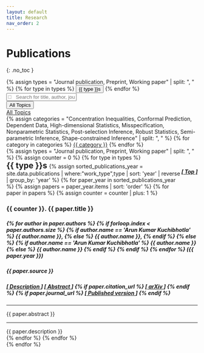 ```yaml
---
layout: default
title: Research
nav_order: 2
---
```


<span id="top"></span>

# Publications
{: .no_toc }

<!-- {% assign sorted_publications = site.data.publications | where:"type",type | sort: 'year' %}
{% for paper in sorted_publications %}
{% assign paper = paper_hash[1] %}
<ul class="list-group list-group-flush">
  <li class="list-group-item">
    <p> {{ paper.title }} </p>
    <a href="{{ paper.citation_url }}">
    </a>
    {% for author in paper.authors %}
    	{{ author.name }},
    {% endfor %}
  </li>
</ul>
{% endfor %} -->

<div class="row">
  <div class="col-sm-12 mb-3 mt-3">
    {% assign types = "Journal publication, Preprint, Working paper" | split: ", " %}
      {% for type in types %}
        <button type="button" class="btn btn-link btn-sm" onclick="document.getElementById('{{ type | join: '_' }}').scrollIntoView();"> {{ type }}s </button>
    {% endfor %}
    <div class="input-group">
      <input type="text" id="myFilter" class="form-control" onkeyup="myFunction()" placeholder="&#xF002; &nbsp; Search for title, author, journal" style="font-family:Arial, FontAwesome">
      <div class="input-group-append">
        <button class="btn btn-outline-secondary dropdown-toggle" type="button" data-toggle="dropdown" aria-haspopup="true" aria-expanded="false">All Topics</button>
        <div class="dropdown-menu">
          <a class="dropdown-item" href="#" onclick="categorySelector('All')">All Topics</a>
          <div role="separator" class="dropdown-divider"></div>
          {% assign categories = "Concentration Inequalities, Conformal Prediction, Dependent Data, High-dimensional Statistics, Misspecification, Nonparametric Statistics, Post-selection Inference, Robust Statistics, Semi-parametric Inference, Shape-constrained Inference" | split: ", " %} 
          {% for category in categories %}
            <a class="dropdown-item" href="#" onclick="categorySelector('{{ category }}')">{{ category }}</a>  
          {% endfor %}
        </div>
      </div>
    </div>
  </div>
</div>

<div class="row" id="myItems">
  {% assign types = "Journal publication, Preprint, Working paper" | split: ", " %}
  {% assign counter = 0 %}
  {% for type in types %}
  <div class="col-sm-12 mb-3">
    <span id="{{ type | join: '_' }}"></span>
    <h2 style="display:inline;"> {{ type }}s </h2>
    <h5 style="text-align:right;float:right;"><a href="#top">[ Top ]</a></h5> 
    {% assign sorted_publications_year = site.data.publications | where:"work_type",type | sort: 'year' | reverse | group_by: 'year' %}
    {% for paper_year in sorted_publications_year %}
    {% assign papers = paper_year.items | sort: 'order' %}
    {% for paper in papers %}
    {% assign counter = counter | plus: 1 %}
    <div class="card border-light">
      <div class="card-body">
        <h3 class="card-title">{{ counter }}. {{ paper.title }}</h3>
        <h5 class="card-subtitle mb-2 text-muted pb-1"> 
          {% for author in paper.authors %}
            {% if forloop.index < paper.authors.size %} 
              {% if author.name == 'Arun Kumar Kuchibhotla' %}
                <b>{{ author.name }}</b>,
              {% else %} {{ author.name }},
              {% endif %}
            {% else %} 
              {% if author.name == 'Arun Kumar Kuchibhotla' %}
                <b>{{ author.name }}</b>
              {% else %} {{ author.name }}
              {% endif %}
            {% endif %}
          {% endfor %}
          ({{ paper.year }})
        </h5>
        <h5 class="card-text"> 
          {{ paper.source }}
        </h5>
        <h5 class="card-subtitle mb-2 pb-1" id="category" style="display: none;"> 
          Categories: 
          {% for topic in paper.topic %}
            {% if forloop.index < paper.topic.size %} 
              {{ topic.topic }},
            {% else %} 
              {{ topic.topic }}
            {% endif %}
          {% endfor %}
        </h5>
        <h5 class="card-text"> 
          [<a data-toggle="collapse" data-target="#collapseDescription{{ paper.id }}" aria-expanded="false" aria-controls="collapseDescription{{ paper.id }}" href="">
            Description
          </a>]
          [<a data-toggle="collapse" data-target="#collapseAbstract{{ paper.id }}" aria-expanded="false" aria-controls="collapseAbstract{{ paper.id }}" href="">
            Abstract
          </a>]
          {% if paper.citation_url %}
            [<a href="{{ paper.citation_url }}">
              arXiv
            </a>]
          {% endif %}
          {% if paper.journal_url %}
            [<a href="{{ paper.journal_url }}">
              Published version
            </a>]
          {% endif %}
        </h5>
        <div class="collapse" id="collapseAbstract{{ paper.id }}">
          <div class="container">
            <hr/>
            {{ paper.abstract }}
          </div>
        </div>
        <div class="collapse" id="collapseDescription{{ paper.id }}">
          <div class="container">
            <hr/>
            {{ paper.description }}
          </div>
        </div>
      </div>
    </div>  
    {% endfor %}
    {% endfor %}
  </div>
  {% endfor %}
</div>



<script>
  function myFunction() {
    var input, filter, cards, cardContainer, h5, title, i;
    input = document.getElementById("myFilter");
    filter = input.value.toUpperCase();
    cardContainer = document.getElementById("myItems");
    cards = cardContainer.getElementsByClassName("card");
    for (i = 0; i < cards.length; i++) {
        title = cards[i].querySelector(".card-body h3.card-title");
        authors = cards[i].querySelector(".card-body h5.card-subtitle");
        type = cards[i].querySelector(".card-body h5.card-text");
        category = cards[i].querySelector("[id='category']");
        if (title.innerText.toUpperCase().indexOf(filter) > -1 | authors.innerText.toUpperCase().indexOf(filter) > -1 | type.innerText.toUpperCase().indexOf(filter) > -1 | category.innerText.toUpperCase().indexOf(filter) > -1 ) {
            cards[i].style.display = "";
        } else {
            cards[i].style.display = "none";
        }
    }
  }

  function categorySelector(topic) {
    var cardContainer, cards;
    cardContainer = document.getElementById("myItems");
    cards = cardContainer.getElementsByClassName("card");
    for (i = 0; i < cards.length; i++) {
        category = cards[i].querySelector("[id='category']");
        if ( category.innerText.indexOf(topic) > -1 | topic == "All") {
            cards[i].style.display = "";
        } else {
            cards[i].style.display = "none";
        }
    }
  }

  $(".dropdown-menu a").click(function(){
    $(this).parents(".input-group-append").find('.btn').html($(this).text());
    $(this).parents(".input-group-append").find('.btn').val($(this).data('value'));
  });
</script>

